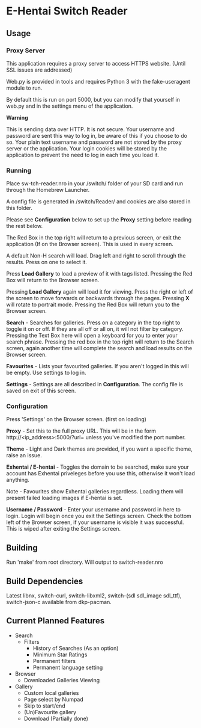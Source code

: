 # E-Hentai Switch Reader

## Usage

### Proxy Server

This application requires a proxy server to access HTTPS website. (Until SSL issues are addressed)

Web.py is provided in tools and requires Python 3 with the fake-useragent module to run.

By default this is run on port 5000, but you can modify that yourself in web.py and in the settings menu of the application.

**Warning**

This is sending data over HTTP. It is not secure. Your username and password are sent this way to log in, be aware of this if you choose to do so. Your plain text username and password are not stored by the proxy server or the application. Your login cookies will be stored by the application to prevent the need to log in each time you load it. 

### Running

Place sw-tch-reader.nro in your /switch/ folder of your SD card and run through the Homebrew Launcher.

A config file is generated in /switch/Reader/ and cookies are also stored in this folder. 

Please see **Configuration** below to set up the **Proxy** setting before reading the rest below.

The Red Box in the top right will return to a previous screen, or exit the application (If on the Browser screen). This is used in every screen.

A default Non-H search will load. Drag left and right to scroll through the results. Press on one to select it. 

Press **Load Gallery** to load a preview of it with tags listed. Pressing the Red Box will return to the Browser screen.

Pressing **Load Gallery** again will load it for viewing. Press the right or left of the screen to move forwards or backwards through the pages. Pressing **X** will rotate to portrait mode. Pressing the Red Box will return you to the Browser screen.

**Search** - Searches for galleries. Press on a category in the top right to toggle it on or off. If they are all off or all on, it will not filter by category. Pressing the Text Box here will open a keyboard for you to enter your search phrase. Pressing the red box in the top right will return to the Search screen, again another time will complete the search and load results on the Browser screen.

**Favourites** - Lists your favourited galleries. If you aren't logged in this will be empty. Use settings to log in.

**Settings** - Settings are all described in **Configuration**. The config file is saved on exit of this screen.

### Configuration

Press 'Settings' on the Browser screen. (first on loading)

**Proxy** - Set this to the full proxy URL. This will be in the form http://<ip_address>:5000/?url= unless you've modified the port number.

**Theme** - Light and Dark themes are provided, if you want a specific theme, raise an issue.

**Exhentai / E-hentai** - Toggles the domain to be searched, make sure your account has Exhentai priveleges before you use this, otherwise it won't load anything.

Note - Favourites show Exhentai galleries regardless. Loading them will present failed loading images if E-hentai is set.

**Username / Password** - Enter your username and password in here to login. Login will begin once you exit the Settings screen. Check the bottom left of the Browser screen, if your username is visible it was successful. This is wiped after exiting the Settings screen.

## Building

Run 'make' from root directory. Will output to switch-reader.nro

## Build Dependencies
Latest libnx, switch-curl, switch-libxml2, switch-(sdl sdl_image sdl_ttf), switch-json-c
available from dkp-pacman.

## Current Planned Features
- Search
  - Filters
 	- History of Searches (As an option)
 	- Minimum Star Ratings
	- Permanent filters
	- Permanent language setting
- Browser
  - Downloaded Galleries Viewing
- Gallery
  - Custom local galleries
  - Page select by Numpad
  - Skip to start/end
  - (Un)Favourite gallery
  - Download (Partially done)
